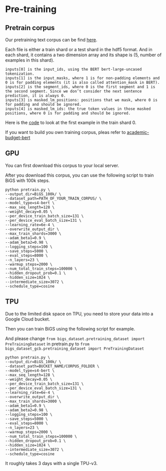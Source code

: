# Pre-training

## Pretrain corpus

Our pretraining text corpus can be find [here](https://drive.google.com/drive/folders/18JGg5DSSnnSNdezd2P7J7ZNJW19oHNuE?usp=sharing).

Each file is either a train shard or a test shard in the hdf5 format.
And in each shard, it contains a two dimension array and its shape is (5, number of examples in this shard).

```
inputs[0] is the input_ids, using the BERT bert-large-uncased tokenization.
inputs[1] is the input_masks, where 1 is for non-padding elements and 0 is for padding elements (it is also called attention_mask in BERT).
inputs[2] is the segment_ids, where 0 is the first segment and 1 is the second segment. Since we don’t consider the next sentence prediction, it is always 0.
inputs[3] is masked_lm_positions: positions that we mask, where 0 is for padding and should be ignored.
inputs[4] is masked_lm_ids: the true token values in those masked positions, where 0 is for padding and should be ignored.
```

Here is the [code](https://colab.research.google.com/drive/1xZS56HEkqguSdzofC6ZujO5odhYfUQaM?usp=sharing) to look at the first example in the train shard 0.

If you want to build you own training corpus, pleas refer to [academic-budget-bert](https://github.com/IntelLabs/academic-budget-bert/tree/main/dataset)

## GPU

You can first download this corpus to your local server.

After you download this corpus, you can use the following script to train BiGS with 100k steps.

```
python pretrain.py \
--output_dir=BiGS_100k/ \
--dataset_path=PATH_OF_YOUR_TRAIN_CORPUS/ \
--model_type=s4-bert \
--max_seq_length=128 \
--weight_decay=0.05 \
--per_device_train_batch_size=131 \
--per_device_eval_batch_size=131 \
--learning_rate=6e-4 \
--overwrite_output_dir \
--max_train_shards=3000 \
--adam_beta1=0.9 \
--adam_beta2=0.98 \
--logging_steps=100 \
--save_steps=5000 \
--eval_steps=8000 \
--n_layers=23 \
--warmup_steps=2000 \
--num_total_train_steps=100000 \
--hidden_dropout_prob=0.1 \
--hidden_size=1024 \
--intermediate_size=3072 \
--schedule_type=cosine
```

## TPU

Due to the limited disk space on TPU, you need to store your data into a Google Cloud bucket.

Then you can train BiGS using the following script for example.

And please change ```from bigs_dataset.pretraining_dataset import PreTrainingDataset``` in pretrain.py to ```from bigs_dataset_gcb.pretraining_dataset import PreTrainingDataset```

```
python pretrain.py \
--output_dir=BiGS_100k/ \
--dataset_path=BUCKET_NAME/CORPUS_FOLDER \
--model_type=s4-bert \
--max_seq_length=128 \
--weight_decay=0.05 \
--per_device_train_batch_size=131 \
--per_device_eval_batch_size=131 \
--learning_rate=6e-4 \
--overwrite_output_dir \
--max_train_shards=3000 \
--adam_beta1=0.9 \
--adam_beta2=0.98 \
--logging_steps=100 \
--save_steps=5000 \
--eval_steps=8000 \
--n_layers=23 \
--warmup_steps=2000 \
--num_total_train_steps=100000 \
--hidden_dropout_prob=0.1 \
--hidden_size=1024 \
--intermediate_size=3072 \
--schedule_type=cosine
```

It roughly takes 3 days with a single TPU-v3. 
